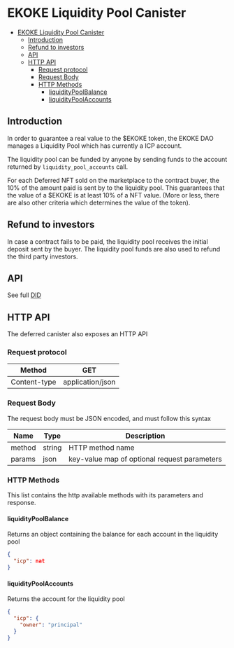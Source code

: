 # EKOKE Liquidity Pool Canister

- [EKOKE Liquidity Pool Canister](#ekoke-liquidity-pool-canister)
  - [Introduction](#introduction)
  - [Refund to investors](#refund-to-investors)
  - [API](#api)
  - [HTTP API](#http-api)
    - [Request protocol](#request-protocol)
    - [Request Body](#request-body)
    - [HTTP Methods](#http-methods)
      - [liquidityPoolBalance](#liquiditypoolbalance)
      - [liquidityPoolAccounts](#liquiditypoolaccounts)

## Introduction

In order to guarantee a real value to the $EKOKE token, the EKOKE DAO manages a Liquidity Pool which has currently a ICP account.

The liquidity pool can be funded by anyone by sending funds to the account returned by `liquidity_pool_accounts` call.

For each Deferred NFT sold on the marketplace to the contract buyer, the 10% of the amount paid is sent by to the liquidity pool. This guarantees that the value of a $EKOKE is at least 10% of a NFT value. (More or less, there are also other criteria which determines the value of the token).

## Refund to investors

In case a contract fails to be paid, the liquidity pool receives the initial deposit sent by the buyer. The liquidity pool funds are also used to refund the third party investors.

## API

See full [DID](../../src/ekoke_liquidity_pool/ekoke-liquidity-pool.did)

## HTTP API

The deferred canister also exposes an HTTP API

### Request protocol

| Method       | GET              |
|--------------|------------------|
| Content-type | application/json |

### Request Body

The request body must be JSON encoded, and must follow this syntax

| Name   | Type   | Description                                  |
|--------|--------|----------------------------------------------|
| method | string | HTTP method name                             |
| params | json   | key-value map of optional request parameters |

### HTTP Methods

This list contains the http available methods with its parameters and response.

#### liquidityPoolBalance

Returns an object containing the balance for each account in the liquidity pool

```json
{
  "icp": nat
}
```

#### liquidityPoolAccounts

Returns the account for the liquidity pool

```json
{
  "icp": {
    "owner": "principal"
  }
}
